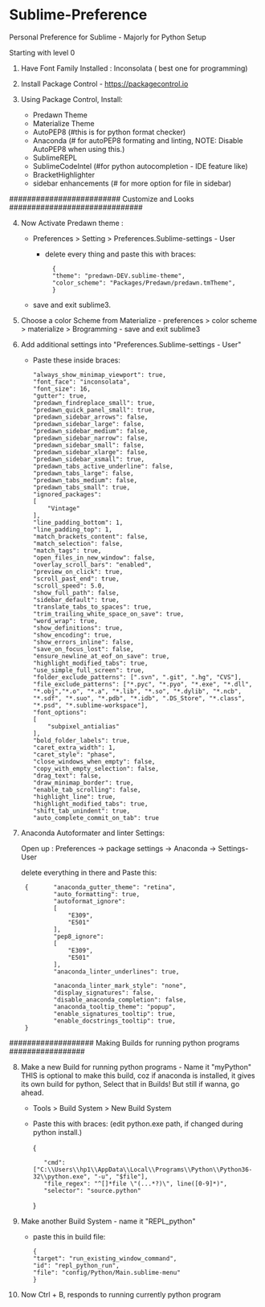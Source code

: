 # Sublime-Preference
Personal Preference for Sublime - Majorly for Python Setup


Starting with level 0


1. Have Font Family Installed : Inconsolata  ( best one for programming)

2. Install Package Control - https://packagecontrol.io
3. Using Package Control, Install:

    -   Predawn Theme
    -   Materialize Theme
    -   AutoPEP8  (#this is for python format checker)
    -   Anaconda    (# for autoPEP8 formating and linting, NOTE: Disable AutoPEP8 when using this.)
    -   SublimeREPL
    -   SublimeCodeIntel  (#for python autocompletion - IDE feature like)
    -   BracketHighlighter
    -   sidebar enhancements  (# for more option for file in sidebar)


#########################  Customize and Looks ##############################

4. Now Activate Predawn theme :

    -  Preferences > Setting > Preferences.Sublime-settings - User
        - delete every thing and paste this with braces:
                
                {
                "theme": "predawn-DEV.sublime-theme",
                "color_scheme": "Packages/Predawn/predawn.tmTheme", 
                }
            
    - save and exit sublime3.

5.  Choose a color Scheme from Materialize
        - preferences > color scheme > materialize > Brogramming
        - save and exit sublime3

6.  Add additional settings into "Preferences.Sublime-settings - User"

    - Paste these inside braces:
    
          "always_show_minimap_viewport": true,
          "font_face": "inconsolata",
          "font_size": 16,
          "gutter": true,
          "predawn_findreplace_small": true,
          "predawn_quick_panel_small": true,
          "predawn_sidebar_arrows": false,
          "predawn_sidebar_large": false,
          "predawn_sidebar_medium": false,
          "predawn_sidebar_narrow": false,
          "predawn_sidebar_small": false,
          "predawn_sidebar_xlarge": false,
          "predawn_sidebar_xsmall": true,
          "predawn_tabs_active_underline": false,
          "predawn_tabs_large": false,
          "predawn_tabs_medium": false,
          "predawn_tabs_small": true,
          "ignored_packages":
          [
              "Vintage"
          ],
          "line_padding_bottom": 1,
          "line_padding_top": 1,
          "match_brackets_content": false,
          "match_selection": false,
          "match_tags": true,
          "open_files_in_new_window": false,
          "overlay_scroll_bars": "enabled",
          "preview_on_click": true,
          "scroll_past_end": true,
          "scroll_speed": 5.0,
          "show_full_path": false,
          "sidebar_default": true,
          "translate_tabs_to_spaces": true,
          "trim_trailing_white_space_on_save": true,
          "word_wrap": true,
          "show_definitions": true,
          "show_encoding": true,
          "show_errors_inline": false,
          "save_on_focus_lost": false,
          "ensure_newline_at_eof_on_save": true,
          "highlight_modified_tabs": true,
          "use_simple_full_screen": true,
          "folder_exclude_patterns": [".svn", ".git", ".hg", "CVS"],
          "file_exclude_patterns": ["*.pyc", "*.pyo", "*.exe", "*.dll", "*.obj","*.o", "*.a", "*.lib", "*.so", "*.dylib", "*.ncb", "*.sdf", "*.suo", "*.pdb", "*.idb", ".DS_Store", "*.class", "*.psd", "*.sublime-workspace"],
          "font_options":
          [
              "subpixel_antialias"
          ],
          "bold_folder_labels": true,
          "caret_extra_width": 1,
          "caret_style": "phase",
          "close_windows_when_empty": false,
          "copy_with_empty_selection": false,
          "drag_text": false,
          "draw_minimap_border": true,
          "enable_tab_scrolling": false,
          "highlight_line": true,
          "highlight_modified_tabs": true,
          "shift_tab_unindent": true,
          "auto_complete_commit_on_tab": true
    

7. Anaconda Autoformater and linter Settings:

    Open up : Preferences -> package settings -> Anaconda -> Settings-User

    delete everything in there and Paste this:

        {       "anaconda_gutter_theme": "retina",
                "auto_formatting": true,
                "autoformat_ignore":
                [
                    "E309",
                    "E501"
                ],
                "pep8_ignore":
                [
                    "E309",
                    "E501"
                ],
                "anaconda_linter_underlines": true,

                "anaconda_linter_mark_style": "none",
                "display_signatures": false,
                "disable_anaconda_completion": false,
                "anaconda_tooltip_theme": "popup",
                "enable_signatures_tooltip": true,
                "enable_docstrings_tooltip": true,
        }



###################  Making Builds for running python programs  #################

8.  Make a new Build for running python programs  - Name it "myPython"     
    THIS is optional to make this build, coz if anaconda is installed, it gives its own build for python, Select that in Builds!
    But still if wanna, go ahead.

    -  Tools > Build System > New Build System
    -  Paste this with braces: (edit python.exe path, if changed during python install.)
    
        {

              "cmd": ["C:\\Users\\hp1\\AppData\\Local\\Programs\\Python\\Python36-32\\python.exe", "-u", "$file"],
              "file_regex": "^[]*file \"(...*?)\", line([0-9]*)",
              "selector": "source.python"

       }

9. Make another Build System - name it "REPL_python"

    - paste this in build file:

          {    
          "target": "run_existing_window_command",
          "id": "repl_python_run",
          "file": "config/Python/Main.sublime-menu"
          }

9. Now Ctrl + B, responds to running currently python program



